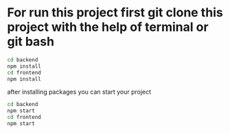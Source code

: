 # For run this project first git clone this project with the help of terminal or git bash
```bash
cd backend
npm install
cd frontend
npm install
```
after installing packages you can start your project
```bash
cd backend
npm start
cd frontend
npm start
```
